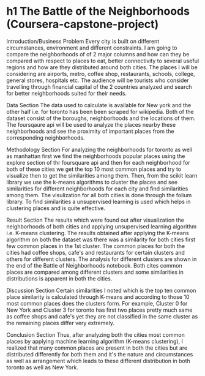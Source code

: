 # h1 The Battle of the Neighborhoods (Coursera-capstone-project)
Introduction/Business Problem
Every city is built on different circumstances, environment and different constraints. I am going to compare the neighborhoods of of 2 major columns and how can they be compared with respect to places to eat, better connectivity to several useful regions and how are they distributed around both cities. The places I will be considering are airports, metro, coffee shop, restaurants, schools, college, general stores, hospitals etc. The audience will be tourists who consider travelling through financial capital of the 2 countries analyzed and search for better neighborhoods suited for their needs.

Data Section
The data used to calculate is available for New york and the other half i.e. for toronto has been been scraped for wikipedia. Both of the dataset consist of the boroughs, neighborhoods and the locations of them. The foursqaure api will be used to analyze the places nearby these neighborhoods and see the proximity of important places from the corresponding neighborhoods.

Methodology Section
For analyzing the neighborhoods for toronto as well as manhattan first we find the neighborhoods popular places using the explore section of thr foursquare api and then for each neighborhood for both of these cities we get the top 10 most common places and try to visualize then to get the similarities among them. Then, from the scikit learn library we use the k-means algorithms to cluster the places and see similarities for different neighborhoods for each city and find similarities among them. The visulization for all both cities is done through the folium library. To find similarities a unsupervised learning is used which helps in clustering places and is quite effective.

Result Section
The results which were found out after visualization the neighborhoods of both cities and applying unsupervised learning algorithm i.e. K-means clustering. The results obtained after applying the K-means algorithm on both the dataset was there was a similarity for both cities first few common places in the 1st cluster. The common places for both the cities had coffee shops, cafe's and restaurants for certain clusters and others for different clusters. The analysis for different clusters are shown in the end of the Battle of Neighborhoods notebook. Both cites common places are compared among different clusters and some similarities in distributions is apparent in both the cities.

Discussion Section
Certain similarities I noted which is the top ten common place similarity is calculated through K-means and according to those 10 most common places does the clusters form. For example, Cluster 0 for New York and Cluster 3 for toronto has first two places pretty much same as coffee shops and cafe's yet they are not classified in the same cluster as the remaining places differ very extremely.

Conclusion Section
Thus, after analyzing both the cities most common places by applying machine learning algorithm (K-means clustering), I realized that many common places are present in both the cities but are distributed differently for both them and it's the nature and circumstances as well as arrangement which leads to these different distribution in both toronto as well as New York.
